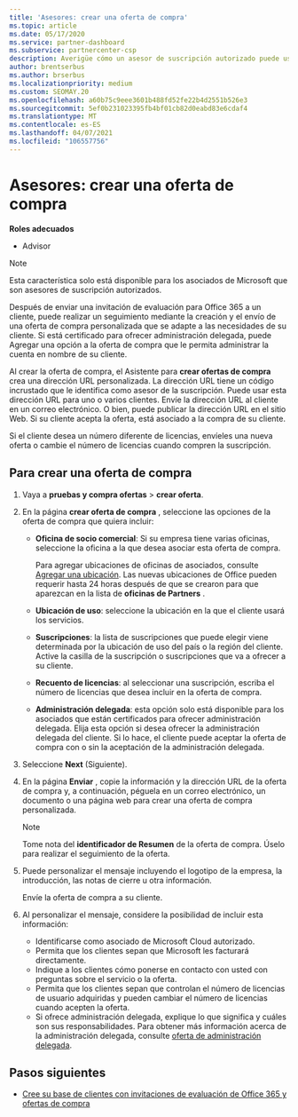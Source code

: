 ```yaml
---
title: 'Asesores: crear una oferta de compra'
ms.topic: article
ms.date: 05/17/2020
ms.service: partner-dashboard
ms.subservice: partnercenter-csp
description: Averigüe cómo un asesor de suscripción autorizado puede usar el centro de partners para crear una oferta de compra y una dirección URL personalizada para incluirlas en las invitaciones de evaluación de Office 365.
author: brentserbus
ms.author: brserbus
ms.localizationpriority: medium
ms.custom: SEOMAY.20
ms.openlocfilehash: a60b75c9eee3601b488fd52fe22b4d2551b526e3
ms.sourcegitcommit: 5ef0b231023395fb4bf01cb82d0eabd83e6cdaf4
ms.translationtype: MT
ms.contentlocale: es-ES
ms.lasthandoff: 04/07/2021
ms.locfileid: "106557756"
---
```

# <a name="advisors-create-a-purchase-offer"></a>Asesores: crear una oferta de compra

 
**Roles adecuados**

- Advisor


> [!NOTE]
> Esta característica solo está disponible para los asociados de Microsoft que son asesores de suscripción autorizados.

Después de enviar una invitación de evaluación para Office 365 a un cliente, puede realizar un seguimiento mediante la creación y el envío de una oferta de compra personalizada que se adapte a las necesidades de su cliente. Si está certificado para ofrecer administración delegada, puede Agregar una opción a la oferta de compra que le permita administrar la cuenta en nombre de su cliente.

Al crear la oferta de compra, el Asistente para **crear ofertas de compra** crea una dirección URL personalizada. La dirección URL tiene un código incrustado que le identifica como asesor de la suscripción. Puede usar esta dirección URL para uno o varios clientes. Envíe la dirección URL al cliente en un correo electrónico. O bien, puede publicar la dirección URL en el sitio Web. Si su cliente acepta la oferta, está asociado a la compra de su cliente.

Si el cliente desea un número diferente de licencias, envíeles una nueva oferta o cambie el número de licencias cuando compren la suscripción.

## <a name="to-create-a-purchase-offer"></a>Para crear una oferta de compra

1. Vaya a **pruebas y compra ofertas**  >  **crear oferta**.

2. En la página **crear oferta de compra** , seleccione las opciones de la oferta de compra que quiera incluir:

    - **Oficina de socio comercial**: Si su empresa tiene varias oficinas, seleccione la oficina a la que desea asociar esta oferta de compra.

        Para agregar ubicaciones de oficinas de asociados, consulte [Agregar una ubicación](manage-locations.md). Las nuevas ubicaciones de Office pueden requerir hasta 24 horas después de que se crearon para que aparezcan en la lista de **oficinas de Partners** .

    - **Ubicación de uso**: seleccione la ubicación en la que el cliente usará los servicios.
    - **Suscripciones**: la lista de suscripciones que puede elegir viene determinada por la ubicación de uso del país o la región del cliente. Active la casilla de la suscripción o suscripciones que va a ofrecer a su cliente.
    - **Recuento de licencias**: al seleccionar una suscripción, escriba el número de licencias que desea incluir en la oferta de compra.
    - **Administración delegada**: esta opción solo está disponible para los asociados que están certificados para ofrecer administración delegada. Elija esta opción si desea ofrecer la administración delegada del cliente. Si lo hace, el cliente puede aceptar la oferta de compra con o sin la aceptación de la administración delegada.

3. Seleccione **Next** (Siguiente).

4. En la página **Enviar** , copie la información y la dirección URL de la oferta de compra y, a continuación, péguela en un correo electrónico, un documento o una página web para crear una oferta de compra personalizada.

    > [!NOTE]
    > Tome nota del **identificador de Resumen** de la oferta de compra. Úselo para realizar el seguimiento de la oferta.

5. Puede personalizar el mensaje incluyendo el logotipo de la empresa, la introducción, las notas de cierre u otra información.

    Envíe la oferta de compra a su cliente.

6. Al personalizar el mensaje, considere la posibilidad de incluir esta información:

    - Identificarse como asociado de Microsoft Cloud autorizado.
    - Permita que los clientes sepan que Microsoft les facturará directamente.
    - Indique a los clientes cómo ponerse en contacto con usted con preguntas sobre el servicio o la oferta.
    - Permita que los clientes sepan que controlan el número de licencias de usuario adquiridas y pueden cambiar el número de licencias cuando acepten la oferta.
    - Si ofrece administración delegada, explique lo que significa y cuáles son sus responsabilidades. Para obtener más información acerca de la administración delegada, consulte [oferta de administración delegada](customers-revoke-admin-privileges.md).

## <a name="next-steps"></a>Pasos siguientes

- [Cree su base de clientes con invitaciones de evaluación de Office 365 y ofertas de compra](advisors-build-your-business.md)